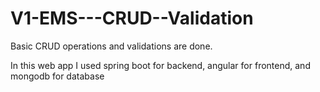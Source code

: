 # V1-EMS---CRUD--Validation
 Basic CRUD operations and validations are done.
 
 In this web app I used spring boot for backend, angular for frontend, and mongodb for database
